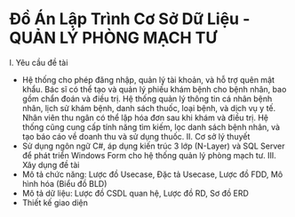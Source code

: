 # Đồ Án Lập Trình Cơ Sở Dữ Liệu - QUẢN LÝ PHÒNG MẠCH TƯ
I. Yêu cầu đề tài
- Hệ thống cho phép đăng nhập, quản lý tài khoản, và hỗ trợ quên mật khẩu. Bác sĩ có thể tạo và quản lý phiếu khám bệnh cho bệnh nhân, bao gồm chẩn đoán và điều trị. Hệ thống quản lý thông tin cá nhân bệnh nhân, lịch sử khám bệnh, danh sách thuốc, loại bệnh, và dịch vụ y tế. Nhân viên thu ngân có thể lập hóa đơn sau khi khám và điều trị. Hệ thống cũng cung cấp tính năng tìm kiếm, lọc danh sách bệnh nhân, và tạo báo cáo về doanh thu và sử dụng thuốc.
II. Cơ sở lý thuyết
- Sử dụng ngôn ngữ C#, áp dụng kiến trúc 3 lớp (N-Layer) và SQL Server để phát triển Windows Form cho hệ thống quản lý phòng mạch tư.
III. Xây dụng đề tài
- Mô tả chức năng: Lược đồ Usecase, Đặc tả Usecase, Lược đồ FDD, Mô hình hóa (Biểu đồ BLD)
- Mô tả dữ liệu: Lược đồ CSDL quan hệ, Lược đồ RD, Sơ đồ ERD
- Thiết kế giao diện
